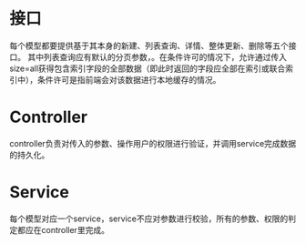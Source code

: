 # 接口
每个模型都要提供基于其本身的新建、列表查询、详情、整体更新、删除等五个接口。
其中列表查询应有默认的分页参数，。在条件许可的情况下，允许通过传入size=all获得包含索引字段的全部数据（即此时返回的字段应全部在索引或联合索引中），条件许可是指前端会对该数据进行本地缓存的情况。
# Controller
controller负责对传入的参数、操作用户的权限进行验证，并调用service完成数据的持久化。
# Service
每个模型对应一个service，service不应对参数进行校验，所有的参数、权限的判定都应在controller里完成。